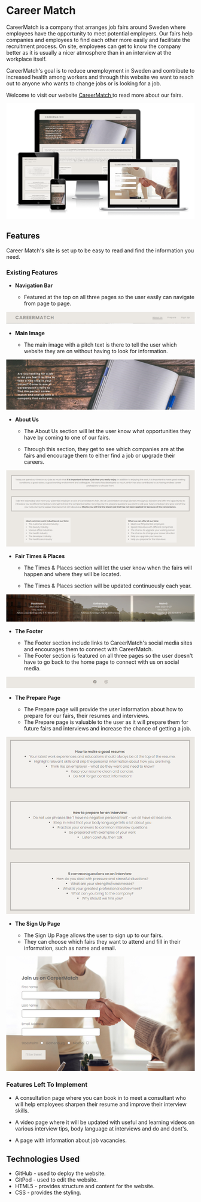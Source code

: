 # Career Match

CareerMatch is a company that arranges job fairs around Sweden where employees have the opportunity to meet potential employers. Our fairs help companies and employees to find each other more easily and facilitate the recruitment process. On site, employees can get to know the company better as it is usually a nicer atmosphere than in an interview at the workplace itself. 

CareerMatch's goal is to reduce unemployment in Sweden and contribute to increased health among workers and through this website we want to reach out to anyone who wants to change jobs or is looking for a job.

Welcome to visit our website <a href="https://arneladedovic.github.io/career-match/index.html" target="_blank" rel="noopener"> CareerMatch </a> to read more about our fairs. 

![Career Match's Responsive Design](assets/images/readme.images/career-match.png)

## Features
Career Match's site is set up to be easy to read and find the information you need. 

### Existing Features

- __Navigation Bar__

    * Featured at the top on all three pages so the user easily can navigate from page to page. 

![Nav Bar](assets/images/readme.images/navigation-bar.png)

- __Main Image__

    * The main image with a pitch text is there to tell the user which website they are on without having to look for information. 

![Main Image](assets/images/readme.images/head-image.png)

- __About Us__ 

    * The About Us section will let the user know what opportunities they have by coming to one of our fairs.
    
    * Through this section, they get to see which companies are at the fairs and encourage them to either find a job or upgrade their careers.

![About Us](assets/images/readme.images/about-careermatch.png)

- __Fair Times & Places__

    * The Times & Places section will let the user know when the fairs will happen and where they will be located.

    * The Times & Places section will be updated continuously each year. 

![Times & Places](assets/images/readme.images/place-and-date.png)

- __The Footer__

    * The Footer section include links to CareerMatch's social media sites and encourages them to connect with CareerMatch.
    * The Footer section is featured on all three pages so the user doesn't have to go back to the home page to connect with us on social media. 

![Footer](assets/images/readme.images/footer.png)

- __The Prepare Page__

    * The Prepare page will provide the user information about how to prepare for our fairs, their resumes and interviews.
    * The Prepare page is valuable to the user as it will prepare them for future fairs and interviews and increase the chance of getting a job.

![Prepare](assets/images/readme.images/prepare.png)

- __The Sign Up Page__

    * The Sign Up Page allows the user to sign up to our fairs.
    * They can choose which fairs they want to attend and fill in their information, such as name and email.

![Sign Up](assets/images/readme.images/signup.png)

### Features Left To Implement

* A consultation page where you can book in to meet a consultant who will help employees sharpen their resume and improve their interview skills. 

* A video page where it will be updated with useful and learning videos on various interview tips, body language at interviews and do and dont's.

* A page with information about job vacancies.

## Technologies Used

* GitHub - used to deploy the website.
* GitPod - used to edit the website.
* HTML5 - provides structure and content for the website.
* CSS - provides the styling.

